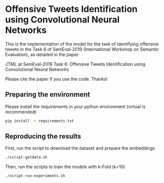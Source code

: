 
# Offensive Tweets Identification using Convolutional Neural Networks

This is the implementation of the model for the task of identifying offensive tweets in the Task 6 of SemEval-2019
(International Workshop on Semantic Evaluation), as detailed in the paper:

JTML at SemEval-2019 Task 6: Offensive Tweets Identification using Convolutional Neural Networks

Please cite the paper if you use the code. Thanks!

## Preparing the environment

Please install the requirements in your python environment (virtual is recommended)

```bash
pip install -r requirements.txt
```

## Reproducing the results

First, run the script to download the dataset and prepare the embeddings
```bash
./script-getdata.sh
```

Then, run the scripts to train the models with k-Fold (k=10)
```bash
./script-run-experiments.sh
```




